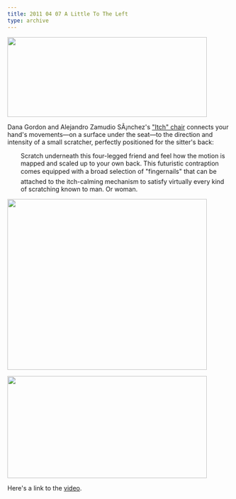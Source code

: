 ```yaml
---
title: 2011 04 07 A Little To The Left
type: archive
---
```


<p><a href="http://ablersite.files.wordpress.com/2011/04/itch.jpg"><img class="alignnone size-full wp-image-3721" title="itch" src="{{ site.baseurl }}/uploads/itch.jpg" alt="" width="450" height="180" /></a></p>
<p>Dana Gordon and Alejandro Zamudio SÃ¡nchez's <a href="http://www.dana-gordon.com/blog/itch/">"Itch" chair</a> connects your hand's movements—on a surface under the seat—to the direction and intensity of a small scratcher, perfectly positioned for the sitter's back:</p>
<p style="padding-left:30px;">Scratch underneath this four-legged friend and feel how the motion is mapped and scaled up to your own back. This futuristic contraption comes equipped with a broad selection of "fingernails" that can be attached to the itch-calming mechanism to satisfy virtually every kind of scratching known to man. Or woman.</p>
<p><a href="http://ablersite.files.wordpress.com/2011/04/itch1_2.jpg"><img class="alignnone size-full wp-image-3722" title="itch1_2" src="{{ site.baseurl }}/uploads/itch1_2.jpg" alt="" width="450" height="385" /></a></p>
<p><a href="http://ablersite.files.wordpress.com/2011/04/itch2.jpg"><img class="alignnone size-full wp-image-3723" title="itch2" src="{{ site.baseurl }}/uploads/itch2.jpg" alt="" width="450" height="230" /></a></p>
<p>Here's a link to the <a href="http://www.dana-gordon.com/blog/itch/">video</a>.</p>
